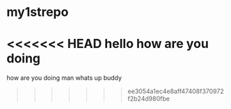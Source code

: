 # my1strepo
<<<<<<< HEAD
hello how are you doing
=======
how are you doing man
whats up buddy
>>>>>>> ee3054a1ec4e8aff47408f370972f2b24d980fbe
